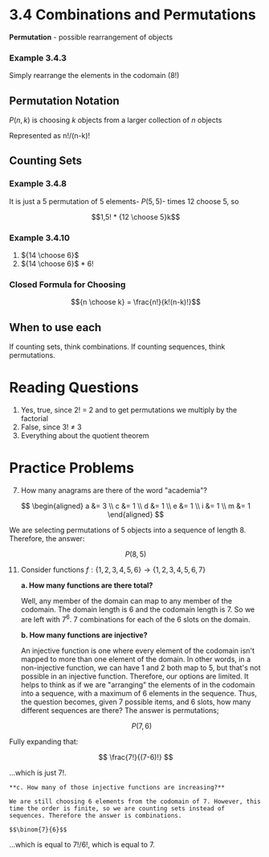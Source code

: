 # 3.4 Combinations and Permutations

**Permutation** - possible rearrangement of objects

### Example 3.4.3

Simply rearrange the elements in the codomain (8!)

## Permutation Notation

$P(n,k)$ is choosing $k$ objects from a larger collection of $n$ objects

Represented as n!/(n-k)!

## Counting Sets

### Example 3.4.8

It is just a 5 permutation of 5 elements- $P(5,5)$- times 12 choose 5, so

$$1,5! * {12 \choose 5}k$$

### Example 3.4.10

1. ${14 \choose 6}$
2. ${14 \choose 6}$ * 6!

### Closed Formula for Choosing

$${n \choose k} = \frac{n!}{k!(n-k)!}$$

## When to use each

If counting sets, think combinations. If counting sequences, think permutations.

# Reading Questions

1. Yes, true, since 2! = 2 and to get permutations we multiply by the factorial
2. False, since 3! ≠ 3
3. Everything about the quotient theorem

# Practice Problems

7. How many anagrams are there of the word "academia"?

$$ \begin{aligned}
a &= 3 \\
c &= 1 \\
d &= 1 \\
e &= 1 \\
i &= 1 \\
m &= 1
\end{aligned} $$

We are selecting permutations of 5 objects into a sequence of length 8. Therefore, the answer:

$$P(8,5)$$

11. Consider functions $f : \left\lbrace1,2,3,4,5,6\right\rbrace \longrightarrow \left\lbrace1,2,3,4,5,6,7\right\rbrace$

    **a. How many functions are there total?**

    Well, any member of the domain can map to any member of the codomain. The domain length is 6 and the codomain length is 7. So we are left with $7^6$. 7 combinations for each of the 6 slots on the domain.

    **b. How many functions are injective?**

    An injective function is one where every element of the codomain isn't mapped to more than one element of the domain. In other words, in a non-injective function, we can have 1 and 2 both map to 5, but that's not possible in an injective function. Therefore, our options are limited. It helps to think as if we are "arranging" the elements of in the codomain into a sequence, with a maximum of 6 elements in the sequence. Thus, the question becomes, given 7 possible items, and 6 slots, how many different sequences are there? The answer is permutations;

    $$P(7,6)$$

Fully expanding that:

$$ \frac{7!}{(7-6)!} $$

...which is just 7!.

    **c. How many of those injective functions are increasing?**

    We are still choosing 6 elements from the codomain of 7. However, this time the order is finite, so we are counting sets instead of sequences. Therefore the answer is combinations.

    $$\binom{7}{6}$$

...which is equal to $7!/6!$, which is equal to $7$.

